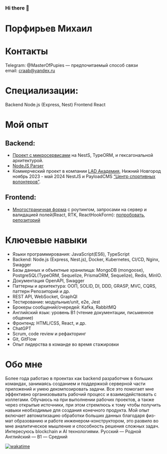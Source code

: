 ### Hi there 👋

<!--
**viwnu/viwnu** is a ✨ _special_ ✨ repository because its `README.md` (this file) appears on your GitHub profile.

Here are some ideas to get you started:

- 🔭 I’m currently working on ...
- 🌱 I’m currently learning ...
- 👯 I’m looking to collaborate on ...
- 🤔 I’m looking for help with ...
- 💬 Ask me about ...
- 📫 How to reach me: ...
- 😄 Pronouns: ...
- ⚡ Fun fact: ...
-->
# Порфирьев Михаил


# Контакты
Telegram: @MasterOfPupies — предпочитаемый способ связи</br>
email: craab@yandex.ru

# Специализации:
Backend Node.js (Express, Nest)
Frontend React

# Мой опыт
## Backend:
- [Проект с микросервисами](https://github.com/viwnu/video_storage) на NestS, TypeORM, и гексагональной архитектурой.
- [NodeJS Parser](https://github.com/viwnu/nodejs_parser)
- Коммерческий проект в компании [LAD Академия](https://lad-academy.ru/main), Нижний Новгород
ноябрь 2023 - май 2024
NestJS и PayloadCMS [“Центр спортивных волонтеров”](https://sport-volonter.ru/).

## Frontend:
- [Многостраничная форма](https://test-reg-form-cloud.vercel.app/) с роутингом, запросами на сервер и валидацией полей(React, RTK, ReactHookForm):
  [попробовать](https://test-reg-form-cloud.vercel.app/),
  [репозиторий](https://github.com/viwnu/testRegFormCloud)


# Ключевые навыки
- Языки программирования: JavaScript(ES6), TypeScript
- Backend: Node.js (Express, Nest.js), Docker, Kubernetes, CI/CD, Nginx, Swagger
- Базы данных и объектные хранилища: MongoDB (mongoose), PostgreSQL(TypeORM, Sequelize, PrismaORM, Sequelize), Redis, MinIO.
- Документация OpenAPI, Swagger
- Паттерны и архитектура: ООП, SOLID, DI, DDD, GRASP, MVC, CQRS, паттерн Репозиторий и др.
- REST API, WebSocket, GraphQl
- Тестирование: модульные/unit, e2e, Jest
- Брокеры сообщений/очередей: Kafka, RabbitMQ
- Английский язык: уровень B1 (чтение документации, письменное общение)
- Фронтенд: HTML/CSS, React, и др.
- ChatGPT
- Scrum, code review и рефакторинг
- Git, GitFlow
- Опыт лидерства в команде во время стажировки

# Обо мне
Более года работаю в проектах как backend разработчик в больших командах, занимаясь созданием и поддержкой серверной части приложений и умею декомпозировать задачи. Все это помогает мне эффективно организовывать рабочий процесс и взаимодействовать с коллегами.
Обучаюсь на при выполнении рабочих проектов, а также через открытые источники, при этом стремлюсь к тому чтобы получить навыки необходимые для создания конечного продукта. Мой опыт включает автоматизацию обработки больших данных благодаря физ-мат образованию и работе инженером-конструктором, это развило во мне аналитическое мышление и способность решения сложных задач. Интересуюсь blockchain и AI технологиями.
Русский — Родной
Английский — B1 — Средний

[![wakatime](https://wakatime.com/badge/user/018b3cd1-1165-469a-9c6e-0f9e286e8123.svg)](https://wakatime.com/@018b3cd1-1165-469a-9c6e-0f9e286e8123)

